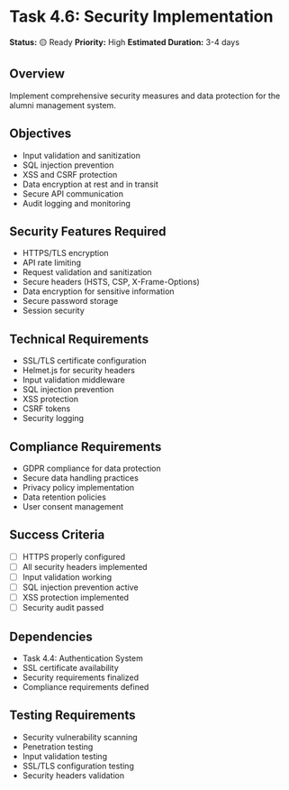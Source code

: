 # Task 4.6: Security Implementation

**Status:** 🟡 Ready
**Priority:** High
**Estimated Duration:** 3-4 days

## Overview
Implement comprehensive security measures and data protection for the alumni management system.

## Objectives
- Input validation and sanitization
- SQL injection prevention
- XSS and CSRF protection
- Data encryption at rest and in transit
- Secure API communication
- Audit logging and monitoring

## Security Features Required
- HTTPS/TLS encryption
- API rate limiting
- Request validation and sanitization
- Secure headers (HSTS, CSP, X-Frame-Options)
- Data encryption for sensitive information
- Secure password storage
- Session security

## Technical Requirements
- SSL/TLS certificate configuration
- Helmet.js for security headers
- Input validation middleware
- SQL injection prevention
- XSS protection
- CSRF tokens
- Security logging

## Compliance Requirements
- GDPR compliance for data protection
- Secure data handling practices
- Privacy policy implementation
- Data retention policies
- User consent management

## Success Criteria
- [ ] HTTPS properly configured
- [ ] All security headers implemented
- [ ] Input validation working
- [ ] SQL injection prevention active
- [ ] XSS protection implemented
- [ ] Security audit passed

## Dependencies
- Task 4.4: Authentication System
- SSL certificate availability
- Security requirements finalized
- Compliance requirements defined

## Testing Requirements
- Security vulnerability scanning
- Penetration testing
- Input validation testing
- SSL/TLS configuration testing
- Security headers validation